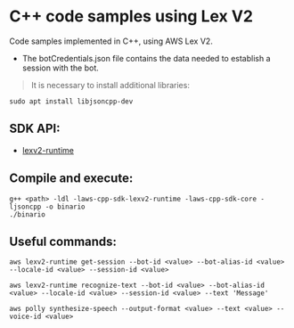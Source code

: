 # C++ code samples using Lex V2

Code samples implemented in C++, using AWS Lex V2. 
* The botCredentials.json file contains the data needed to establish a session with the bot.

> It is necessary to install additional libraries:
~~~
sudo apt install libjsoncpp-dev
~~~

## SDK API:
* [lexv2-runtime](https://sdk.amazonaws.com/cpp/api/LATEST/class_aws_1_1_lex_runtime_v2_1_1_lex_runtime_v2_client.html)

## Compile and execute:
~~~
g++ <path> -ldl -laws-cpp-sdk-lexv2-runtime -laws-cpp-sdk-core -ljsoncpp -o binario
./binario
~~~

## Useful commands:
~~~
aws lexv2-runtime get-session --bot-id <value> --bot-alias-id <value> --locale-id <value> --session-id <value>
~~~
~~~
aws lexv2-runtime recognize-text --bot-id <value> --bot-alias-id <value> --locale-id <value> --session-id <value> --text 'Message'
~~~
~~~
aws polly synthesize-speech --output-format <value> --text <value> --voice-id <value>
~~~
